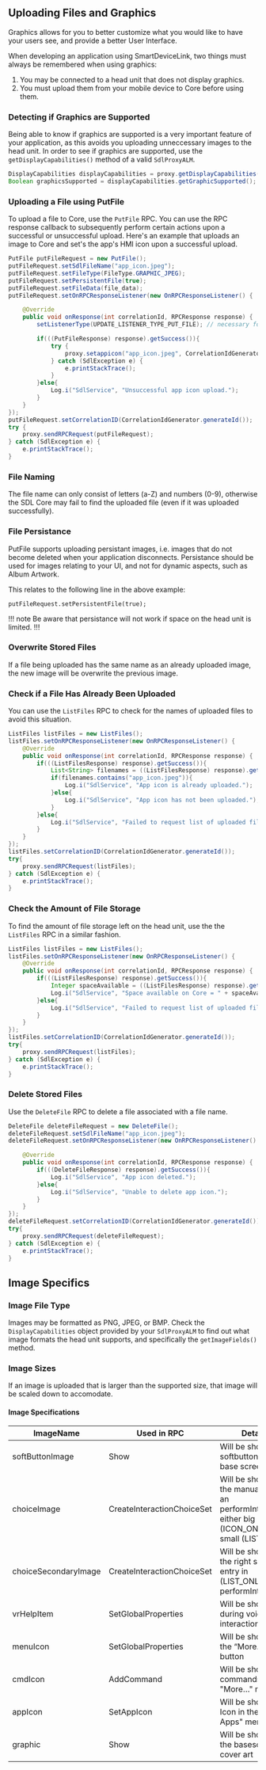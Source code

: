 ## Uploading Files and Graphics
Graphics allows for you to better customize what you would like to have your users see, and provide a better User Interface.

When developing an application using SmartDeviceLink, two things must always be remembered when using graphics:

1. You may be connected to a head unit that does not display graphics.
2. You must upload them from your mobile device to Core before using them.

### Detecting if Graphics are Supported
Being able to know if graphics are supported is a very important feature of your application, as this avoids you uploading unneccessary images to the head unit. In order to see if graphics are supported, use the `getDisplayCapabilities()` method of a valid `SdlProxyALM`.

```java
DisplayCapabilities displayCapabilities = proxy.getDisplayCapabilities();
Boolean graphicsSupported = displayCapabilities.getGraphicSupported();
```

### Uploading a File using PutFile
To upload a file to Core, use the `PutFile` RPC. You can use the RPC response callback to subsequently perform certain actions upon a successful or unsuccessful upload. Here's an example that uploads an image to Core and set's the app's HMI icon upon a successful upload.

```java
PutFile putFileRequest = new PutFile();
putFileRequest.setSdlFileName("app_icon.jpeg");
putFileRequest.setFileType(FileType.GRAPHIC_JPEG);
putFileRequest.setPersistentFile(true);
putFileRequest.setFileData(file_data);
putFileRequest.setOnRPCResponseListener(new OnRPCResponseListener() {

    @Override
    public void onResponse(int correlationId, RPCResponse response) {
        setListenerType(UPDATE_LISTENER_TYPE_PUT_FILE); // necessary for PutFile requests

        if(((PutFileResponse) response).getSuccess()){
            try {
                proxy.setappicon("app_icon.jpeg", CorrelationIdGenerator.generateId());
            } catch (SdlException e) {
                e.printStackTrace();
            }
        }else{
            Log.i("SdlService", "Unsuccessful app icon upload.");
        }
    }
});
putFileRequest.setCorrelationID(CorrelationIdGenerator.generateId());
try {
    proxy.sendRPCRequest(putFileRequest);
} catch (SdlException e) {
    e.printStackTrace();
}
```

### File Naming
The file name can only consist of letters (a-Z) and numbers (0-9), otherwise the SDL Core may fail to find the uploaded file (even if it was uploaded successfully).

### File Persistance
PutFile supports uploading persistant images, i.e. images that do not become deleted when your application disconnects. Persistance should be used for images relating to your UI, and not for dynamic aspects, such as Album Artwork.

This relates to the following line in the above example:
```
putFileRequest.setPersistentFile(true);
```

!!! note
Be aware that persistance will not work if space on the head unit is limited.
!!!

### Overwrite Stored Files
If a file being uploaded has the same name as an already uploaded image, the new image will be overwrite the previous image. 

### Check if a File Has Already Been Uploaded
You can use the `ListFiles` RPC to check for the names of uploaded files to avoid this situation.

```java
ListFiles listFiles = new ListFiles();
listFiles.setOnRPCResponseListener(new OnRPCResponseListener() {
    @Override
    public void onResponse(int correlationId, RPCResponse response) {
        if(((ListFilesResponse) response).getSuccess()){
            List<String> filenames = ((ListFilesResponse) response).getFilenames();
            if(filenames.contains("app_icon.jpeg")){
                Log.i("SdlService", "App icon is already uploaded.");
            }else{
                Log.i("SdlService", "App icon has not been uploaded.");
            }
        }else{
            Log.i("SdlService", "Failed to request list of uploaded files.");
        }
    }
});
listFiles.setCorrelationID(CorrelationIdGenerator.generateId());
try{
	proxy.sendRPCRequest(listFiles);
} catch (SdlException e) {
	e.printStackTrace();
}
```

### Check the Amount of File Storage
To find the amount of file storage left on the head unit, use the  the `ListFiles` RPC in a similar fashion.

```java
ListFiles listFiles = new ListFiles();
listFiles.setOnRPCResponseListener(new OnRPCResponseListener() {
    @Override
    public void onResponse(int correlationId, RPCResponse response) {
        if(((ListFilesResponse) response).getSuccess()){
            Integer spaceAvailable = ((ListFilesResponse) response).getSpaceAvailable();
            Log.i("SdlService", "Space available on Core = " + spaceAvailable);
        }else{
            Log.i("SdlService", "Failed to request list of uploaded files.");
        }
    }
});
listFiles.setCorrelationID(CorrelationIdGenerator.generateId());
try{
	proxy.sendRPCRequest(listFiles);
} catch (SdlException e) {
	e.printStackTrace();
}
```

### Delete Stored Files
Use the `DeleteFile` RPC to delete a file associated with a file name.

```java
DeleteFile deleteFileRequest = new DeleteFile();
deleteFileRequest.setSdlFileName("app_icon.jpeg");
deleteFileRequest.setOnRPCResponseListener(new OnRPCResponseListener() {

    @Override
    public void onResponse(int correlationId, RPCResponse response) {
        if(((DeleteFileResponse) response).getSuccess()){
            Log.i("SdlService", "App icon deleted.");
        }else{
            Log.i("SdlService", "Unable to delete app icon.");
        }
    }
});
deleteFileRequest.setCorrelationID(CorrelationIdGenerator.generateId());
try{
	proxy.sendRPCRequest(deleteFileRequest);
} catch (SdlException e) {
	e.printStackTrace();
}
```

## Image Specifics
### Image File Type
Images may be formatted as PNG, JPEG, or BMP. Check the `DisplayCapabilities` object provided by your `SdlProxyALM` to find out what image formats the head unit supports, and specifically the `getImageFields()` method.

### Image Sizes
If an image is uploaded that is larger than the supported size, that image will be scaled down to accomodate.

#### Image Specifications
ImageName 		  	 | Used in RPC				  |	Details 																							  |	Height 		 | Width  | Type
---------------------|----------------------------|-------------------------------------------------------------------------------------------------------|--------------|--------|-------
softButtonImage		 | Show 					  | Will be shown on softbuttons on the base screen														  | 70px         | 70px   | png, jpg, bmp
choiceImage 		 | CreateInteractionChoiceSet | Will be shown in the manual part of an performInteraction either big (ICON_ONLY) or small (LIST_ONLY) | 70px         | 70px   | png, jpg, bmp
choiceSecondaryImage | CreateInteractionChoiceSet | Will be shown on the right side of an entry in (LIST_ONLY) performInteraction						  | 35px 		 | 35px   | png, jpg, bmp
vrHelpItem			 | SetGlobalProperties		  | Will be shown during voice interaction 																  | 35px 		 | 35px   | png, jpg, bmp
menuIcon			 | SetGlobalProperties		  | Will be shown on the “More…” button 																  | 35px 		 | 35px   | png, jpg, bmp
cmdIcon				 | AddCommand				  | Will be shown for commands in the "More…" menu 														  | 35px 		 | 35px   | png, jpg, bmp
appIcon 			 | SetAppIcon				  | Will be shown as Icon in the "Mobile Apps" menu 													  | 70px 		 | 70px   | png, jpg, bmp
graphic 			 | Show 					  | Will be shown on the basescreen as cover art 														  | 185px 		 | 185px  | png, jpg, bmp